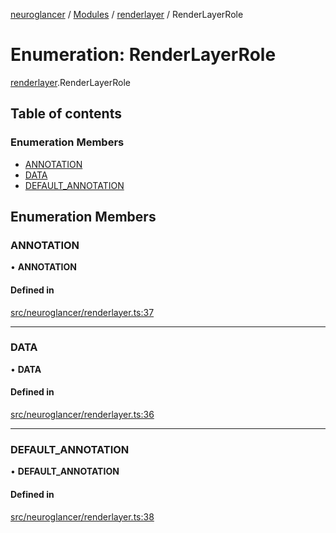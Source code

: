 [neuroglancer](../README.md) / [Modules](../modules.md) / [renderlayer](../modules/renderlayer.md) / RenderLayerRole

# Enumeration: RenderLayerRole

[renderlayer](../modules/renderlayer.md).RenderLayerRole

## Table of contents

### Enumeration Members

- [ANNOTATION](renderlayer.RenderLayerRole.md#annotation)
- [DATA](renderlayer.RenderLayerRole.md#data)
- [DEFAULT\_ANNOTATION](renderlayer.RenderLayerRole.md#default_annotation)

## Enumeration Members

### ANNOTATION

• **ANNOTATION**

#### Defined in

[src/neuroglancer/renderlayer.ts:37](https://github.com/ActiveBrainAtlas2/neuroglancer/blob/540617bc/src/neuroglancer/renderlayer.ts#L37)

___

### DATA

• **DATA**

#### Defined in

[src/neuroglancer/renderlayer.ts:36](https://github.com/ActiveBrainAtlas2/neuroglancer/blob/540617bc/src/neuroglancer/renderlayer.ts#L36)

___

### DEFAULT\_ANNOTATION

• **DEFAULT\_ANNOTATION**

#### Defined in

[src/neuroglancer/renderlayer.ts:38](https://github.com/ActiveBrainAtlas2/neuroglancer/blob/540617bc/src/neuroglancer/renderlayer.ts#L38)
